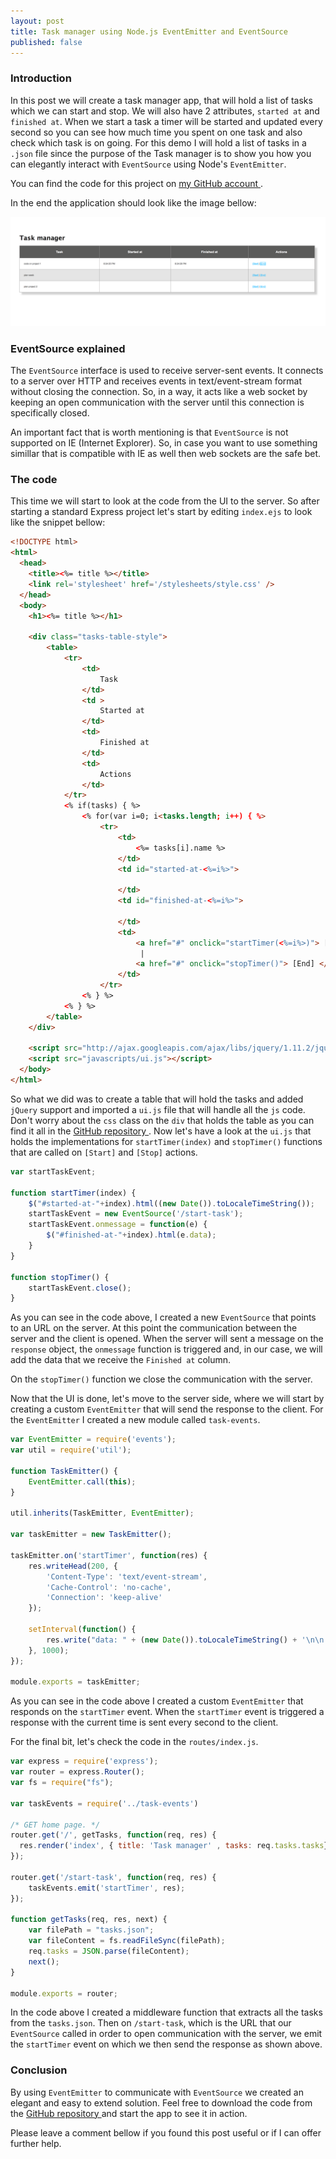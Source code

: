 ```yaml
---
layout: post
title: Task manager using Node.js EventEmitter and EventSource
published: false
---
```


### Introduction

In this post we will create a task manager app, that will hold a list of tasks which we can start and stop. We will also have 2 attributes, `started at` and `finished at`. When we start a task a timer will be started and updated every second so you can see how much time you spent on one task and also check which task is on going. For this demo I will hold a list of tasks in a `.json` file since the purpose of the Task manager is to show you how you can elegantly interact with `EventSource` using Node's `EventEmitter`.

You can find the code for this project on <a href="https://github.com/andreivisan/node-event-source" target="_blank"> my GitHub account </a>.

In the end the application should look like the image bellow: 

![Merge sort](/public/images/TaskManager.png)

### EventSource explained

The `EventSource` interface is used to receive server-sent events. It connects to a server over HTTP and receives events in text/event-stream format without closing the connection. So, in a way, it acts like a web socket by keeping an open communication with the server until this connection is specifically closed.

An important fact that is worth mentioning is that `EventSource` is not supported on IE (Internet Explorer). So, in case you want to use something simillar that is compatible with IE as well then web sockets are the safe bet.

### The code

This time we will start to look at the code from the UI to the server. So after starting a standard Express project let's start by editing `index.ejs` to look like the snippet bellow:

``` html
<!DOCTYPE html>
<html>
  <head>
    <title><%= title %></title>
    <link rel='stylesheet' href='/stylesheets/style.css' />
  </head>
  <body>
    <h1><%= title %></h1>
    
    <div class="tasks-table-style">
        <table>
            <tr>
                <td>
                    Task
                </td>
                <td >
                    Started at
                </td>
                <td>
                    Finished at
                </td>
                <td>
                    Actions
                </td>
            </tr>
            <% if(tasks) { %>
                <% for(var i=0; i<tasks.length; i++) { %>
                    <tr>
                        <td>
                            <%= tasks[i].name %>
                        </td>
                        <td id="started-at-<%=i%>">
                            
                        </td>
                        <td id="finished-at-<%=i%>">
                            
                        </td>
                        <td>
                            <a href="#" onclick="startTimer(<%=i%>)"> [Start]</a>
                             | 
                            <a href="#" onclick="stopTimer()"> [End] </a>
                        </td>
                    </tr>
                <% } %>
            <% } %>
        </table>
    </div>
    
    <script src="http://ajax.googleapis.com/ajax/libs/jquery/1.11.2/jquery.min.js"></script>
    <script src="javascripts/ui.js"></script>
  </body>
</html>
```

So what we did was to create a table that will hold the tasks and added `jQuery` support and imported a `ui.js` file that will handle all the `js` code. Don't worry about the `css` class on the `div` that holds the table as you can find it all in the <a href="https://github.com/andreivisan/node-event-source" target="_blank"> GitHub repository </a>. Now let's have a look at the `ui.js` that holds the implementations for `startTimer(index)` and `stopTimer()` functions that are called on `[Start]` and `[Stop]` actions.

``` js
var startTaskEvent;

function startTimer(index) {
    $("#started-at-"+index).html((new Date()).toLocaleTimeString());
    startTaskEvent = new EventSource('/start-task');
    startTaskEvent.onmessage = function(e) {
        $("#finished-at-"+index).html(e.data);
    }
}

function stopTimer() {
    startTaskEvent.close();
}
```

As you can see in the code above, I created a new `EventSource` that points to an URL on the server. At this point the communication between the server and the client is opened. When the server will sent a message on the `response` object, the `onmessage` function is triggered and, in our case, we will add the data that we receive the `Finished at` column.

On the `stopTimer()` function we close the communication with the server.

Now that the UI is done, let's move to the server side, where we will start by creating a custom `EventEmitter` that will send the response to the client. For the `EventEmitter` I created a new module called `task-events`.

``` js
var EventEmitter = require('events');
var util = require('util');

function TaskEmitter() {
    EventEmitter.call(this);
}

util.inherits(TaskEmitter, EventEmitter);

var taskEmitter = new TaskEmitter();

taskEmitter.on('startTimer', function(res) {
    res.writeHead(200, {
        'Content-Type': 'text/event-stream',
        'Cache-Control': 'no-cache',
        'Connection': 'keep-alive'
    });
    
    setInterval(function() {
        res.write("data: " + (new Date()).toLocaleTimeString() + '\n\n');    
    }, 1000);
});

module.exports = taskEmitter;
```

As you can see in the code above I created a custom `EventEmitter` that responds on the `startTimer` event. When the `startTimer` event is triggered a response with the current time is sent every second to the client.

For the final bit, let's check the code in the `routes/index.js`.

``` js
var express = require('express');
var router = express.Router();
var fs = require("fs");

var taskEvents = require('../task-events')

/* GET home page. */
router.get('/', getTasks, function(req, res) {
  res.render('index', { title: 'Task manager' , tasks: req.tasks.tasks});
});

router.get('/start-task', function(req, res) {
    taskEvents.emit('startTimer', res);
});

function getTasks(req, res, next) {
    var filePath = "tasks.json";
    var fileContent = fs.readFileSync(filePath);
    req.tasks = JSON.parse(fileContent);
    next();
}

module.exports = router;
```

In the code above I created a middleware function that extracts all the tasks from the `tasks.json`. Then on `/start-task`, which is the URL that our `EventSource` called in order to open communication with the server, we emit the `startTimer` event on which we then send the response as shown above.

### Conclusion

By using `EventEmitter` to communicate with `EventSource` we created an elegant and easy to extend solution. Feel free to download the code from the <a href="https://github.com/andreivisan/node-event-source" target="_blank"> GitHub repository </a> and start the app to see it in action.

Please leave a comment bellow if you found this post useful or if I can offer further help.


